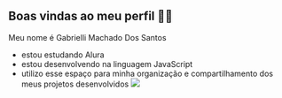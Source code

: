 ## Boas vindas ao meu perfil 💙💙
Meu nome é Gabrielli Machado Dos Santos
- estou estudando Alura
- estou desenvolvendo na linguagem JavaScript
- utilizo esse espaço para minha organização e compartilhamento dos meus projetos desenvolvidos
  ![](https://media1.tenor.com/m/2fDPAEGo1vAAAAAC/alfred-marko.gif)

  
